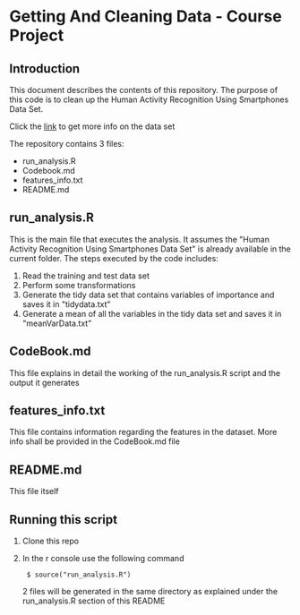 # Getting And Cleaning Data - Course Project

## Introduction

This document describes the contents of this repository. The purpose of this code is to clean up the Human Activity Recognition Using Smartphones Data Set. 

Click the [link](http://archive.ics.uci.edu/ml/datasets/Human+Activity+Recognition+Using+Smartphones) to get more info on the data set

The repository contains 3 files:

* run_analysis.R
* Codebook.md
* features_info.txt
* README.md

## run_analysis.R
This is the main file that executes the analysis. It assumes the "Human Activity Recognition Using Smartphones Data Set" is already available in the current folder. The steps executed by the code includes:

1. Read the training and test data set
2. Perform some transformations
3. Generate the tidy data set that contains variables of importance and saves it in "tidydata.txt"
4. Generate a mean of all the variables in the tidy data set and saves it in "meanVarData.txt"

## CodeBook.md
This file explains in detail the working of the run_analysis.R script and the output it generates

## features_info.txt
This file contains information regarding the features in the dataset. More info shall be provided in the CodeBook.md file

## README.md
This file itself

## Running this script
1. Clone this repo
2. In the r console use the following command

        $ source("run_analysis.R")

   2 files will be generated in the same directory as explained under the run_analysis.R section of this README